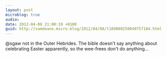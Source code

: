 ```yaml
---
layout: post
microblog: true
audio: 
date: 2012-04-08 21:00:19 +0100
guid: http://samdeane.micro.blog/2012/04/08/t189080250049757184.html
---
```

@sgaw not in the Outer Hebrides. The bible doesn't say anything about celebrating Easter apparently, so the wee-frees don't do anything...

